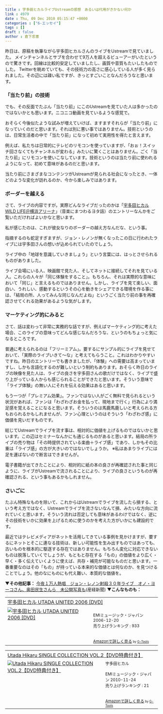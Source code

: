 ```yaml
---
title : 宇多田ヒカルライブUstreamの感想　あるいは代用がきかない何か
link : 4979
date : Thu, 09 Dec 2010 05:15:47 +0000
categories : ["6-エッセイ"]
tags : []
draft : false
author : 倉下忠憲
---
```


昨日は、原稿を執筆ながら宇多田ヒカルさんのライブをUstreamで見ていました。
メインチャンネルとサブを合わせて9万人を超えるビューアーがいたというので驚きです。回線は比較的安定していましたし、画質や音質もたいしたものでした。
Twitterを眺めていても、その技術力の高さに感心している人が多く見られました。その辺には疎い私ですが、きっとすごいことなんだろうなと思います。

<h3>「当たり前」の技術</h3>
でも、その反面でたぶん「当たり前」にこのUstreamを見ていた人は多かったのではないかとも思います。ニコニコ動画を見ているような感覚で。

おそらく今後似たような試みが増えていけば、ますますそれらが「当たり前」になっていくのだと思います。それは別に悪い事ではありません。技術というのは、日常生活者の中で「当たり前」になって初めて実用性を得たと言えます。

例えば、私たちは日常的にテレビのリモコンを使っていますが、「おぉ！スイッチ回さなくてもチャンネルが変わる」みたいに驚くことはありません。ごく「当たり前」にリモコンを使いこなしています。技術というのは当たり前に使われるようになって、初めて意味があるのだと思います。

当たり前にさまざまなコンテンツがUstreamが見られる社会になったとき、一体どのような変化が訪れるのか、今から楽しみではあります。

<h3>ボーダーを越える</h3>
さて、ライブの内容ですが。実際どんなライブだったのかは「<a href="http://blog.livedoor.jp/yamashings/archives/51541606.html">宇多田ヒカル WILD LIFE＠横浜アリーナ</a>」（音楽にまつわるヨタ話）のエントリーなんかをご覧いただければよいかなと思います。

私が感じたのは、これが彼女なりのボーダーの越え方なんだな、という事。

指摘するのも蛇足すぎますが、ジョン・レノンが無くなったこの日に行われたライブには宇多田さんの想いが込められていたのでしょう。

ライブ中の「地球を意識していきましょう」という言葉には、はっとさせられるものがありました。

ライブ会場にいる人、映画館で見た人、そしてネットに接続してそれを見ている人。これらの人々が「同じ体験をすること」。もちろん、それは実際的な意味において「同じ」と言えるものではありません。しかし、ライブを見て楽しい、面白い、うれしい、感動するというその心を動きをシェアできる環境を作る事には、「結局の所、人ってみんな同じなんだよね」というごく当たり前の事を再確認させてくれる効果があるような気がします。

<h3>マーケティング的にみると</h3>
さて、話は変わって非常に実務的な話ですが、例えばマーケティング的に考えた場合、このライブの意味ってどんな感じなんだろうな、というのもちょっと気になるところです。

普通に考えられるのは「フリーミアム」。要するにサンプル的にライブを見せておいて、「実際のライブいきて〜な」と考えてもらうこと。これはわかりやすいですね。昨日のエントリーでも書きましたが、「体験」への需要は高まっていますし、しかも言語化するのが難しいという制約もあります。おそらく昨日のライブの映像を見た人は、ライブの良さを宇多田さんの歌だけではなく、ライブで盛り上がっている人からも感じられることができたと思います。そういう意味で「ライブ体験」の無い人にそれを伝える効果はあると思います。

もう一つが「プレミアム効果」。ファンではない人がごく無料で見られるという状況があれば、ファンは「わざわざお金を払って、現地まで行く」行為により満足感を覚えることになると思います。そういうのは馬鹿馬鹿しいと考えられる方もおられるかもしれませんが、ファン心理というのはそういう「わざわざ感」に価値を見いだすものです。

総じてUstreamでライブを流す事は、相対的に価値を上げるものではないかと思います。この辺はセミナーなんかにも通じるものがあると思います。結局の所ライブの売り物は「その時提供されている楽曲＋ライブ感」であり、しかもその比重は「ライブ感」の方が大きいのではないでしょうか。
※私はあまりライブには足を運ばないので断言はできませんが。

電子書籍が出てきたことにより、相対的に紙の本の良さが再確認された事と同じように、ライブがUstreamで流されることにより、ライブの良さというものが再確認される、という事もあるかもしれません。

<h3>さいごに</h3>
たぶん特殊なものを除いて、これからはUstreamでライブを流したら損する、という考え方ではなく、Ustreamでライブを流さないなんて損、みたいな方向に流れていくと思います。そういう流れは否定しても意味があるわけではなく、逆にその技術をいかに効果を上げるために使うのかを考えた方がいかにも建設的です。

最近ではテレビメディアがネットを活用してきている事例を見かけますが、要するにネットとそこに連なる技術は、新しい可能性を生み出すものではあっても、古いものを根本的に駆逐する存在ではありません。もちろん変化に対応できないものは脱落していくでしょうが、もともと存在する「もの」の価値をより広く・早く・多く伝えていくように使えば、共存・補完が可能なものだと思います。一番重要なのはその「もの」が持っている本来的な価値とは何なのか、を見つけることでしょう。他のなにものにも代え難い、本質的な価値を。

<strong>▼その他記事：</strong>
<a href="http://sankei.jp.msn.com/entertainments/music/101208/msc1012081445003-n1.htm">今夜１万人熱唱　ジョン・レノン射殺３０年ライブ　オノ・ヨーコさん、奥田民生さんら　未公開写真も</a>(産経新聞)
<strong>
▼こんなものも：</strong>
<table  border="0" cellpadding="5"><tr><td colspan="2"><a href="http://www.amazon.co.jp/%E5%AE%87%E5%A4%9A%E7%94%B0%E3%83%92%E3%82%AB%E3%83%AB-UTADA-UNITED-2006-DVD/dp/B000JMJU8C%3FSubscriptionId%3D15SMZCTB9V8NGR2TW082%26tag%3Drashita1000-22%26linkCode%3Dxm2%26camp%3D2025%26creative%3D165953%26creativeASIN%3DB000JMJU8C" target="_top">宇多田ヒカル UTADA UNITED 2006 [DVD]</a><img src="http://www.assoc-amazon.jp/e/ir?t=rashita1000-22&l=ur2&o=9" width="1" height="1" style="border: none;" alt="" /></td></tr><tr><td valign="top"><a href="http://www.amazon.co.jp/%E5%AE%87%E5%A4%9A%E7%94%B0%E3%83%92%E3%82%AB%E3%83%AB-UTADA-UNITED-2006-DVD/dp/B000JMJU8C%3FSubscriptionId%3D15SMZCTB9V8NGR2TW082%26tag%3Drashita1000-22%26linkCode%3Dxm2%26camp%3D2025%26creative%3D165953%26creativeASIN%3DB000JMJU8C" target="_top"><img src="http://ecx.images-amazon.com/images/I/51FXS5JKF8L._SL160_.jpg" border="0" alt="宇多田ヒカル UTADA UNITED 2006 [DVD]" /></a></td><td valign="top"><font size="-1"><br />EMIミュージック・ジャパン  2006-12-20<br />売り上げランキング : 933<br /><br /><br /><a href="http://www.amazon.co.jp/%E5%AE%87%E5%A4%9A%E7%94%B0%E3%83%92%E3%82%AB%E3%83%AB-UTADA-UNITED-2006-DVD/dp/B000JMJU8C%3FSubscriptionId%3D15SMZCTB9V8NGR2TW082%26tag%3Drashita1000-22%26linkCode%3Dxm2%26camp%3D2025%26creative%3D165953%26creativeASIN%3DB000JMJU8C" target="_top">Amazonで詳しく見る</a></font><font size="-2"> by <a href="http://www.goodpic.com/mt/aws/index.html" >G-Tools</a></font></td></tr></table>

<table  border="0" cellpadding="5"><tr><td colspan="2"><a href="http://www.amazon.co.jp/Utada-Hikaru-SINGLE-COLLECTION-VOL-2%E3%80%90DVD%E7%89%B9%E5%85%B8%E4%BB%98%E3%81%8D%E3%80%91/dp/B004AM6JBS%3FSubscriptionId%3D15SMZCTB9V8NGR2TW082%26tag%3Drashita1000-22%26linkCode%3Dxm2%26camp%3D2025%26creative%3D165953%26creativeASIN%3DB004AM6JBS" target="_top">Utada Hikaru SINGLE COLLECTION VOL.2【DVD特典付き】</a><img src="http://www.assoc-amazon.jp/e/ir?t=rashita1000-22&l=ur2&o=9" width="1" height="1" style="border: none;" alt="" /></td></tr><tr><td valign="top"><a href="http://www.amazon.co.jp/Utada-Hikaru-SINGLE-COLLECTION-VOL-2%E3%80%90DVD%E7%89%B9%E5%85%B8%E4%BB%98%E3%81%8D%E3%80%91/dp/B004AM6JBS%3FSubscriptionId%3D15SMZCTB9V8NGR2TW082%26tag%3Drashita1000-22%26linkCode%3Dxm2%26camp%3D2025%26creative%3D165953%26creativeASIN%3DB004AM6JBS" target="_top"><img src="http://ecx.images-amazon.com/images/I/51GypNNvaFL._SL160_.jpg" border="0" alt="Utada Hikaru SINGLE COLLECTION VOL.2【DVD特典付き】" /></a></td><td valign="top"><font size="-1">宇多田ヒカル <br /><br />EMIミュージック・ジャパン  2010-11-24<br />売り上げランキング : 21<br /><br /><br /><a href="http://www.amazon.co.jp/Utada-Hikaru-SINGLE-COLLECTION-VOL-2%E3%80%90DVD%E7%89%B9%E5%85%B8%E4%BB%98%E3%81%8D%E3%80%91/dp/B004AM6JBS%3FSubscriptionId%3D15SMZCTB9V8NGR2TW082%26tag%3Drashita1000-22%26linkCode%3Dxm2%26camp%3D2025%26creative%3D165953%26creativeASIN%3DB004AM6JBS" target="_top">Amazonで詳しく見る</a></font><font size="-2"> by <a href="http://www.goodpic.com/mt/aws/index.html" >G-Tools</a></font></td></tr></table>


